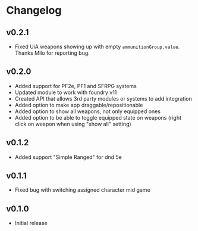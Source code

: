 # Changelog

## v0.2.1
* Fixed UiA weapons showing up with empty `ammunitionGroup.value`. Thanks Milo for reporting bug.

## v0.2.0
* Added support for PF2e, PF1 and SFRPG systems
* Updated module to work with foundry v11
* Created API that allows 3rd party modules or systems to add integration
* Added option to make app draggable/repositionable
* Added option to show all weapons, not only equipped ones
* Added option to be able to toggle equipped state on weapons (right click on weapon when using "show all" setting)

## v0.1.2
* Added support "Simple Ranged" for dnd 5e 

## v0.1.1
* Fixed bug with switching assigned character mid game 

## v0.1.0
* Initial release

